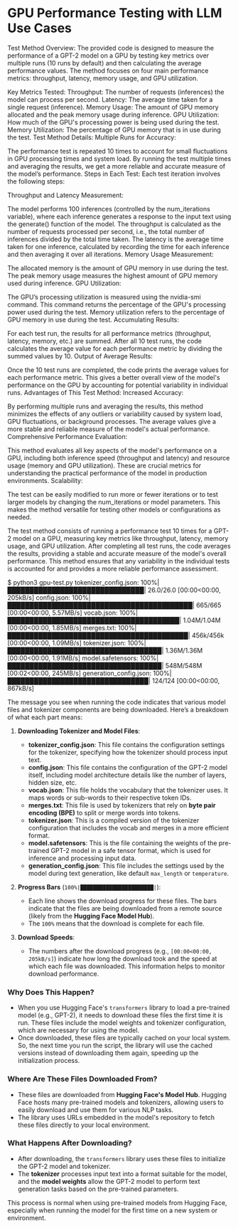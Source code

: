 # GPU Performance Testing with LLM Use Cases

Test Method Overview:
The provided code is designed to measure the performance of a GPT-2 model on a GPU by testing key metrics over multiple runs (10 runs by default) and then calculating the average performance values. The method focuses on four main performance metrics: throughput, latency, memory usage, and GPU utilization.

Key Metrics Tested:
Throughput: The number of requests (inferences) the model can process per second.
Latency: The average time taken for a single request (inference).
Memory Usage: The amount of GPU memory allocated and the peak memory usage during inference.
GPU Utilization: How much of the GPU's processing power is being used during the test.
Memory Utilization: The percentage of GPU memory that is in use during the test.
Test Method Details:
Multiple Runs for Accuracy:

The performance test is repeated 10 times to account for small fluctuations in GPU processing times and system load.
By running the test multiple times and averaging the results, we get a more reliable and accurate measure of the model’s performance.
Steps in Each Test: Each test iteration involves the following steps:

Throughput and Latency Measurement:

The model performs 100 inferences (controlled by the num_iterations variable), where each inference generates a response to the input text using the generate() function of the model.
The throughput is calculated as the number of requests processed per second, i.e., the total number of inferences divided by the total time taken.
The latency is the average time taken for one inference, calculated by recording the time for each inference and then averaging it over all iterations.
Memory Usage Measurement:

The allocated memory is the amount of GPU memory in use during the test.
The peak memory usage measures the highest amount of GPU memory used during inference.
GPU Utilization:

The GPU’s processing utilization is measured using the nvidia-smi command. This command returns the percentage of the GPU's processing power used during the test.
Memory utilization refers to the percentage of GPU memory in use during the test.
Accumulating Results:

For each test run, the results for all performance metrics (throughput, latency, memory, etc.) are summed.
After all 10 test runs, the code calculates the average value for each performance metric by dividing the summed values by 10.
Output of Average Results:

Once the 10 test runs are completed, the code prints the average values for each performance metric. This gives a better overall view of the model's performance on the GPU by accounting for potential variability in individual runs.
Advantages of This Test Method:
Increased Accuracy:

By performing multiple runs and averaging the results, this method minimizes the effects of any outliers or variability caused by system load, GPU fluctuations, or background processes. The average values give a more stable and reliable measure of the model's actual performance.
Comprehensive Performance Evaluation:

This method evaluates all key aspects of the model's performance on a GPU, including both inference speed (throughput and latency) and resource usage (memory and GPU utilization). These are crucial metrics for understanding the practical performance of the model in production environments.
Scalability:

The test can be easily modified to run more or fewer iterations or to test larger models by changing the num_iterations or model parameters. This makes the method versatile for testing other models or configurations as needed.

The test method consists of running a performance test 10 times for a GPT-2 model on a GPU, measuring key metrics like throughput, latency, memory usage, and GPU utilization. After completing all test runs, the code averages the results, providing a stable and accurate measure of the model's overall performance. This method ensures that any variability in the individual tests is accounted for and provides a more reliable performance assessment.

$ python3 gpu-test.py
tokenizer_config.json: 100%|███████████████████████████████| 26.0/26.0 [00:00<00:00, 205kB/s]
config.json: 100%|██████████████████████████████████████████| 665/665 [00:00<00:00, 5.57MB/s]
vocab.json: 100%|███████████████████████████████████████| 1.04M/1.04M [00:00<00:00, 1.85MB/s]
merges.txt: 100%|█████████████████████████████████████████| 456k/456k [00:00<00:00, 1.09MB/s]
tokenizer.json: 100%|███████████████████████████████████| 1.36M/1.36M [00:00<00:00, 1.91MB/s]
model.safetensors: 100%|███████████████████████████████████| 548M/548M [00:02<00:00, 245MB/s]
generation_config.json: 100%|████████████████████████████████| 124/124 [00:00<00:00, 867kB/s]

The message you see when running the code indicates that various model files and tokenizer components are being downloaded. Here’s a breakdown of what each part means:

1. **Downloading Tokenizer and Model Files**:
   - **tokenizer_config.json**: This file contains the configuration settings for the tokenizer, specifying how the tokenizer should process input text.
   - **config.json**: This file contains the configuration of the GPT-2 model itself, including model architecture details like the number of layers, hidden size, etc.
   - **vocab.json**: This file holds the vocabulary that the tokenizer uses. It maps words or sub-words to their respective token IDs.
   - **merges.txt**: This file is used by tokenizers that rely on **byte pair encoding (BPE)** to split or merge words into tokens.
   - **tokenizer.json**: This is a compiled version of the tokenizer configuration that includes the vocab and merges in a more efficient format.
   - **model.safetensors**: This is the file containing the weights of the pre-trained GPT-2 model in a safe tensor format, which is used for inference and processing input data.
   - **generation_config.json**: This file includes the settings used by the model during text generation, like default `max_length` or `temperature`.

2. **Progress Bars** (`100%|███████████████████████|`):
   - Each line shows the download progress for these files. The bars indicate that the files are being downloaded from a remote source (likely from the **Hugging Face Model Hub**).
   - The `100%` means that the download is complete for each file.

3. **Download Speeds**:
   - The numbers after the download progress (e.g., `[00:00<00:00, 205kB/s]`) indicate how long the download took and the speed at which each file was downloaded. This information helps to monitor download performance.

### Why Does This Happen?
- When you use Hugging Face's `transformers` library to load a pre-trained model (e.g., GPT-2), it needs to download these files the first time it is run. These files include the model weights and tokenizer configuration, which are necessary for using the model.
- Once downloaded, these files are typically cached on your local system. So, the next time you run the script, the library will use the cached versions instead of downloading them again, speeding up the initialization process.

### Where Are These Files Downloaded From?
- These files are downloaded from **Hugging Face's Model Hub**. Hugging Face hosts many pre-trained models and tokenizers, allowing users to easily download and use them for various NLP tasks.
- The library uses URLs embedded in the model's repository to fetch these files directly to your local environment.

### What Happens After Downloading?
- After downloading, the `transformers` library uses these files to initialize the GPT-2 model and tokenizer.
- The **tokenizer** processes input text into a format suitable for the model, and the **model weights** allow the GPT-2 model to perform text generation tasks based on the pre-trained parameters.

This process is normal when using pre-trained models from Hugging Face, especially when running the model for the first time on a new system or environment.



